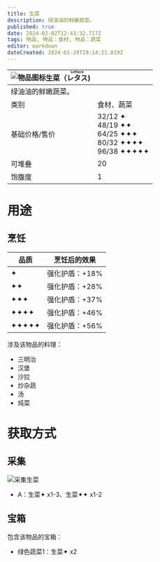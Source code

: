 ```yaml
---
title: 生菜
description: 绿油油的鲜嫩蔬菜。
published: true
date: 2024-02-02T12:43:32.717Z
tags: 物品, 物品：食材, 物品：蔬菜
editor: markdown
dateCreated: 2024-01-29T19:14:21.819Z
---
```


| <img style="float: left;" src="此处放物品图标" alt="物品图标" />生菜（<ruby>レタス<rt>Lettuce</rt></ruby>) ||
| - | - |
| 绿油油的鲜嫩蔬菜。 ||
| 类别 | 食材、蔬菜 |
| 基础价格/售价 | 32/12 ✦<br>48/19 ✦✦<br>64/25 ✦✦✦<br>80/32 ✦✦✦✦<br>96/38 ✦✦✦✦✦ |
| 可堆叠 | 20 |
| 饱腹度 | 1 |

# 用途
## 烹饪
| 品质 | 烹饪后的效果 |
| - | - |
| ✦ | 强化护盾：+18% |
| ✦✦ | 强化护盾：+28% |
| ✦✦✦ | 强化护盾：+37% |
| ✦✦✦✦ | 强化护盾：+46% |
| ✦✦✦✦✦ | 强化护盾：+56% |
涉及该物品的料理：
- 三明治
- 汉堡
- 沙拉
- 炒杂蔬
- 汤
- 炖菜

# 获取方式
## 采集
![采集生菜](/assets/items/lettuce/get_lettuce.png)
- A：生菜✦ x1-3、生菜✦✦ x1-2
## 宝箱
包含该物品的宝箱：
- 绿色蔬菜1：生菜✦ x2